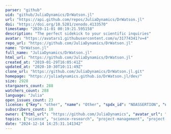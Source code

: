```yaml
---
parser: "github"
uid: "github/JuliaDynamics/DrWatson.jl"
url: "https://api.github.com/repos/JuliaDynamics/DrWatson.jl"
doi: "https://doi.org/10.5281/zenodo.4133570"
timestamp: "2020-11-01 00:19:21.595158"
description: "The perfect sidekick to your scientific inquiries"
avatar: "https://avatars1.githubusercontent.com/u/31774341?v=4"
repo_url: "https://github.com/JuliaDynamics/DrWatson.jl"
name: "DrWatson.jl"
full_name: "JuliaDynamics/DrWatson.jl"
html_url: "https://github.com/JuliaDynamics/DrWatson.jl"
created_at: "2019-01-29T16:05:41Z"
updated_at: "2020-10-30T10:11:49Z"
clone_url: "https://github.com/JuliaDynamics/DrWatson.jl.git"
homepage: "https://juliadynamics.github.io/DrWatson.jl/dev/"
size: 2928
stargazers_count: 288
watchers_count: 288
language: "Julia"
open_issues_count: 23
license: {"key": "other", "name": "Other", "spdx_id": "NOASSERTION", "url": null, "node_id": "MDc6TGljZW5zZTA="}
subscribers_count: 10
owner: {"html_url": "https://github.com/JuliaDynamics", "avatar_url": "https://avatars1.githubusercontent.com/u/31774341?v=4", "login": "JuliaDynamics", "type": "Organization"}
topics: ["science", "science-research", "project-management", "project-assistant", "simulations", "setup-tool"]
date: "2024-12-14 14:25:31.141342"
---
```

